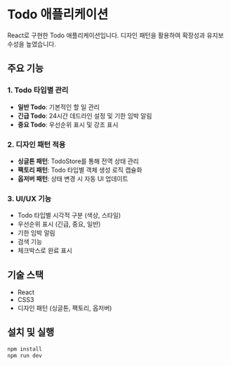 # Todo 애플리케이션

React로 구현한 Todo 애플리케이션입니다. 디자인 패턴을 활용하여 확장성과 유지보수성을 높였습니다.

## 주요 기능

### 1. Todo 타입별 관리

- **일반 Todo**: 기본적인 할 일 관리
- **긴급 Todo**: 24시간 데드라인 설정 및 기한 임박 알림
- **중요 Todo**: 우선순위 표시 및 강조 표시

### 2. 디자인 패턴 적용

- **싱글톤 패턴**: TodoStore를 통해 전역 상태 관리
- **팩토리 패턴**: Todo 타입별 객체 생성 로직 캡슐화
- **옵저버 패턴**: 상태 변경 시 자동 UI 업데이트

### 3. UI/UX 기능

- Todo 타입별 시각적 구분 (색상, 스타일)
- 우선순위 표시 (긴급, 중요, 일반)
- 기한 임박 알림
- 검색 기능
- 체크박스로 완료 표시

## 기술 스택

- React
- CSS3
- 디자인 패턴 (싱글톤, 팩토리, 옵저버)

## 설치 및 실행

```bash
npm install
npm run dev
```
